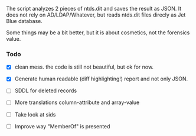 
 The script analyzes 2 pieces of ntds.dit and saves the result as JSON. It does not rely on AD/LDAP/Whatever, but reads ntds.dit files direcly as Jet Blue database.
<p>
Some things may be a bit better, but it is about cosmetics, not the forensics value.

### Todo

- [x] clean mess. the code is still not beautiful, but ok for now.
- [x] Generate human readable (diff highlighting!) report and not only JSON.
- [ ] SDDL for deleted records
- [ ] More translations column-attribute and array-value
- [ ] Take look at sids
- [ ] Improve way "MemberOf" is presented
 
